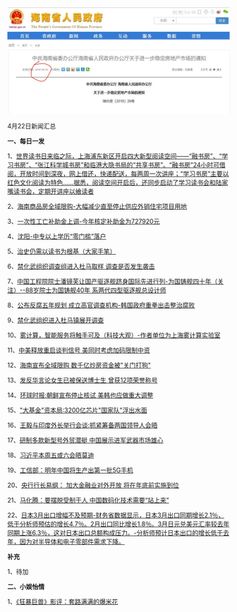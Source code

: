 ![04_21](.\04_22.jpg)

4月22日新闻汇总

**一、每日一发**

1、[世界读书日来临之际，上海浦东新区开启四大新型阅读空间——“融书房”、“学习书房”、“张江科学城书房”和临港大隐书局的“共享书房”。“融书房”24小时可借阅，开放时间到深夜，网上借还，快递配送，每两周一次讲座；“学习书房”主要以红色文化阅读为特色……据悉，阅读空间开启后，还同步启动了学习读书会和陆家嘴读书会，定期开讲座以飨读者](http://paper.people.com.cn/rmrb/html/2018-04/23/nw.D110000renmrb_20180423_6-01.htm)

2、[海南商品房全域限购-大幅减少直至停止供应外销住宅项目用地](http://paper.people.com.cn/rmrb/html/2018-04/23/nw.D110000renmrb_20180423_2-13.htm)

3、[一次性工亡补助金上调-今年核定补助金为727920元](http://paper.people.com.cn/rmrb/html/2018-04/23/nw.D110000renmrb_20180423_6-13.htm)

4、[沈阳-中专以上学历“零门槛”落户](http://paper.people.com.cn/rmrb/html/2018-04/23/nw.D110000renmrb_20180423_5-13.htm)

5、[治史仍需以读书为根基（大家手笔）](http://paper.people.com.cn/rmrb/html/2018-04/23/nw.D110000renmrb_20180423_2-16.htm)

6、[禁化武组织调查组进入杜马取样 调查是否发生袭击](http://news.163.com/18/0422/05/DFVNKJPJ0001875O.html)

7、[中国工程院院士潘镜芙让国产驱逐舰跻身国际先进行列-为国铸舰四十年（关注）--88岁院士为国铸舰40年 系两代四型驱逐舰总设计师](http://paper.people.com.cn/rmrb/html/2018-04/23/nw.D110000renmrb_20180423_1-20.htm)

8、[公布反腐五年规划 成立高官调查机构-韩国政府重拳出击整治腐败](http://paper.people.com.cn/rmrb/html/2018-04/23/nw.D110000renmrb_20180423_2-21.htm)

9、[禁化武组织进入杜马镇展开调查](http://paper.people.com.cn/rmrb/html/2018-04/23/nw.D110000renmrb_20180423_4-21.htm)

10、[雾计算，智能服务将触手可及（科技大观）-作者单位为上海雾计算实验室](http://paper.people.com.cn/rmrb/html/2018-04/23/nw.D110000renmrb_20180423_1-22.htm)

11、[中美释放重启谈判信号 美同时考虑加码限制中资](http://news.163.com/18/0423/04/DG24J0G10001875O.html)

12、[海南宣布全域限购 数千亿炒房资金被"关门打狗"](http://news.163.com/18/0423/03/DG21QTQ50001875N.html)

13、[发反华言论女生已被保送博士生 曾获12项荣誉称号](http://news.163.com/18/0422/04/DFVJK7IJ0001875P.html)

14、[环球时报:朝鲜宣布停止核试 美韩也应做重大调整](http://news.163.com/18/0423/03/DG234G380001875O.html)

15、["大基金"资本局:3200亿芯片"国家队"浮出水面](http://news.163.com/18/0423/07/DG2EBOTN0001899N.html)

16、[王毅与印度外长举行会谈:抓紧筹备两国领导人会晤](http://news.163.com/18/0422/22/DG1I8LH40001875N.html)

17、[研制多款新型号外贸潜艇 中国展示进军武器市场雄心](http://www.zaobao.com/news/china/story20180423-852959)

18、[习近平本周五或六会晤莫迪](http://www.zaobao.com/news/china/story20180423-852958)

19、[工信部：明年中国将生产出第一批5G手机](http://www.zaobao.com/realtime/china/story20180422-852902)

20、[央行行长易纲： 加大金融业对外开放 将在年底前实施到位](http://www.zaobao.com/finance/china/story20180423-853028)

21、[马化腾：要摆脱受制于人 中国数码化技术需要“站上来”](http://www.zaobao.com/finance/china/story20180423-853029)

22、[日本3月出口增幅不及预期-财务省数据显示，日本3月出口同期增长2.1％，低于分析师预估的增长4.7％。2月出口同比增长1.8％。3月日元兑美元汇率较去年同期上涨6.3％，这对日本出口总额构成压力。-分析师预计日本出口的增长低于去年，因为对半导体和电子零部件需求下降。](http://www.zaobao.com/finance/world/story20180419-852016)



**补充**

1、待加



**二、小娱怡情**

1、[《狂暴巨兽》影评：套路满满的爆米花](http://movie.67.com/djyp/2018/04/20/915479.html)